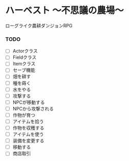 # ハーベスト 〜不思議の農場〜

ローグライク農耕ダンジョンRPG

### TODO  
- [ ] Actorクラス
- [ ] Fieldクラス
- [ ] Itemクラス
- [ ] セーブ機能
- [ ] 畑を耕す
- [ ] 種を蒔く
- [ ] 水をやる
- [ ] 攻撃する
- [ ] NPCが移動する
- [ ] NPCから攻撃される
- [ ] 作物が育つ
- [ ] アイテムを拾う
- [ ] 作物を収穫する
- [ ] アイテムを使う
- [ ] 装備を変更する
- [ ] 移動する
- [ ] 商店取引
